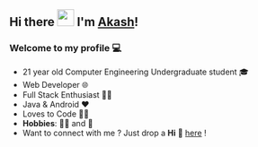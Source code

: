 ## Hi there <img src="https://raw.githubusercontent.com/MartinHeinz/MartinHeinz/master/wave.gif" width="30px"> I'm [Akash](https://patilaakash.github.io/)!

### Welcome to my profile 💻

* 21 year old Computer Engineering Undergraduate student 🎓
* Web Developer 🌐
* Full Stack Enthusiast  👨‍💻
* Java & Android ❤
* Loves to Code 👨‍💻
* **Hobbies**: 🚴‍♂️ and 🏏 
* Want to connect with me ? Just drop a **Hi** 👋 [here](www.linkedin.com/in/akash57/) 
!

